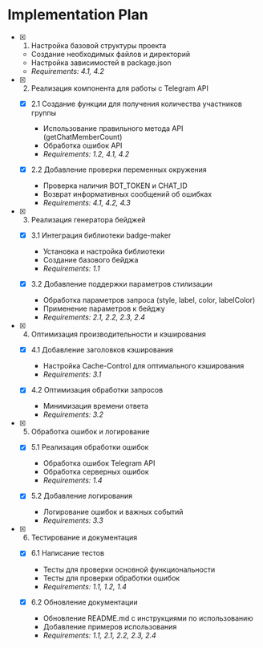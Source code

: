 # Implementation Plan

- [x] 1. Настройка базовой структуры проекта
  - Создание необходимых файлов и директорий
  - Настройка зависимостей в package.json
  - _Requirements: 4.1, 4.2_

- [x] 2. Реализация компонента для работы с Telegram API
  - [x] 2.1 Создание функции для получения количества участников группы
    - Использование правильного метода API (getChatMemberCount)
    - Обработка ошибок API
    - _Requirements: 1.2, 4.1, 4.2_
  
  - [x] 2.2 Добавление проверки переменных окружения
    - Проверка наличия BOT_TOKEN и CHAT_ID
    - Возврат информативных сообщений об ошибках
    - _Requirements: 4.1, 4.2, 4.3_

- [x] 3. Реализация генератора бейджей
  - [x] 3.1 Интеграция библиотеки badge-maker
    - Установка и настройка библиотеки
    - Создание базового бейджа
    - _Requirements: 1.1_
  
  - [x] 3.2 Добавление поддержки параметров стилизации
    - Обработка параметров запроса (style, label, color, labelColor)
    - Применение параметров к бейджу
    - _Requirements: 2.1, 2.2, 2.3, 2.4_

- [x] 4. Оптимизация производительности и кэширования
  - [x] 4.1 Добавление заголовков кэширования
    - Настройка Cache-Control для оптимального кэширования
    - _Requirements: 3.1_
  
  - [x] 4.2 Оптимизация обработки запросов
    - Минимизация времени ответа
    - _Requirements: 3.2_

- [x] 5. Обработка ошибок и логирование
  - [x] 5.1 Реализация обработки ошибок
    - Обработка ошибок Telegram API
    - Обработка серверных ошибок
    - _Requirements: 1.4_
  
  - [x] 5.2 Добавление логирования
    - Логирование ошибок и важных событий
    - _Requirements: 3.3_

- [x] 6. Тестирование и документация
  - [x] 6.1 Написание тестов
    - Тесты для проверки основной функциональности
    - Тесты для проверки обработки ошибок
    - _Requirements: 1.1, 1.2, 1.4_
  
  - [x] 6.2 Обновление документации
    - Обновление README.md с инструкциями по использованию
    - Добавление примеров использования
    - _Requirements: 1.1, 2.1, 2.2, 2.3, 2.4_
